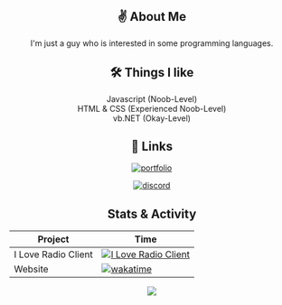 <div align="center">
 
## ✌ About Me
I'm just a guy who is interested in some programming languages.

## 🛠 Things I like
Javascript (Noob-Level) <br>
HTML & CSS (Experienced Noob-Level) <br>
vb.NET (Okay-Level)


## 🔗 Links
[![portfolio](https://img.shields.io/badge/my_site-000?style=for-the-badge&logo=firefox&logoColor=white)](https://mauricex.xyz)

[![discord](https://img.shields.io/badge/mauricex-0A66C2?style=for-the-badge&logo=discord&logoColor=white)](https://mauricex.xyz)


## Stats & Activity

|Project|Time|
|-|-|
|I Love Radio Client|[![I Love Radio Client](https://wakatime.com/badge/user/0d85e3a9-ba8e-441d-8869-ab28322b57fe/project/ea269cbb-5ef0-4bd5-9cb7-76a614911f17.svg)](https://wakatime.com/badge/user/0d85e3a9-ba8e-441d-8869-ab28322b57fe/project/ea269cbb-5ef0-4bd5-9cb7-76a614911f17)|
|Website|[![wakatime](https://wakatime.com/badge/user/0d85e3a9-ba8e-441d-8869-ab28322b57fe/project/adca1567-cd59-404f-a7b0-ffafe4464107.svg)](https://wakatime.com/badge/user/0d85e3a9-ba8e-441d-8869-ab28322b57fe/project/adca1567-cd59-404f-a7b0-ffafe4464107)|

<a href="https://wakatime.com"><img src="https://wakatime.com/share/@MauriceX/5b4e5094-3ea1-4942-9657-5cb91add898f.png" /></a>

</div>
